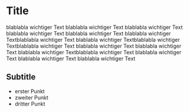 # Title 
blablabla wichtiger Text blablabla wichtiger Text blablabla wichtiger Text blablabla wichtiger Text blablabla wichtiger Text blablabla wichtiger Textblablabla wichtiger Text blablabla wichtiger Textblablabla wichtiger Textblablabla wichtiger Text blablabla wichtiger Text blablabla wichtiger Text blablabla wichtiger Textblablabla wichtiger Text blablabla wichtiger Text blablabla wichtiger Text blablabla wichtiger Text

## Subtitle
* erster Punkt
* zweiter Punkt
* dritter Punkt

